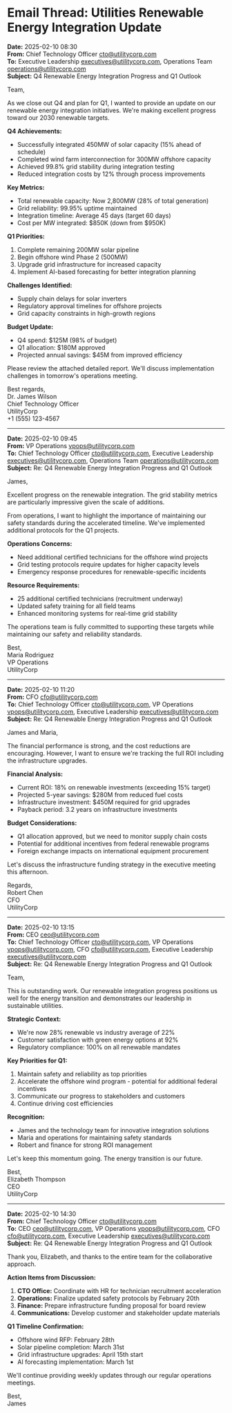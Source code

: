 # Email Thread: Utilities Renewable Energy Integration Update

**Date:** 2025-02-10 08:30  
**From:** Chief Technology Officer <cto@utilitycorp.com>  
**To:** Executive Leadership <executives@utilitycorp.com>, Operations Team <operations@utilitycorp.com>  
**Subject:** Q4 Renewable Energy Integration Progress and Q1 Outlook  

Team,

As we close out Q4 and plan for Q1, I wanted to provide an update on our renewable energy integration initiatives. We're making excellent progress toward our 2030 renewable targets.

**Q4 Achievements:**
- Successfully integrated 450MW of solar capacity (15% ahead of schedule)
- Completed wind farm interconnection for 300MW offshore capacity
- Achieved 99.8% grid stability during integration testing
- Reduced integration costs by 12% through process improvements

**Key Metrics:**
- Total renewable capacity: Now 2,800MW (28% of total generation)
- Grid reliability: 99.95% uptime maintained
- Integration timeline: Average 45 days (target 60 days)
- Cost per MW integrated: $850K (down from $950K)

**Q1 Priorities:**
1. Complete remaining 200MW solar pipeline
2. Begin offshore wind Phase 2 (500MW)
3. Upgrade grid infrastructure for increased capacity
4. Implement AI-based forecasting for better integration planning

**Challenges Identified:**
- Supply chain delays for solar inverters
- Regulatory approval timelines for offshore projects
- Grid capacity constraints in high-growth regions

**Budget Update:**
- Q4 spend: $125M (98% of budget)
- Q1 allocation: $180M approved
- Projected annual savings: $45M from improved efficiency

Please review the attached detailed report. We'll discuss implementation challenges in tomorrow's operations meeting.

Best regards,  
Dr. James Wilson  
Chief Technology Officer  
UtilityCorp  
+1 (555) 123-4567  

---

**Date:** 2025-02-10 09:45  
**From:** VP Operations <vpops@utilitycorp.com>  
**To:** Chief Technology Officer <cto@utilitycorp.com>, Executive Leadership <executives@utilitycorp.com>, Operations Team <operations@utilitycorp.com>  
**Subject:** Re: Q4 Renewable Energy Integration Progress and Q1 Outlook  

James,

Excellent progress on the renewable integration. The grid stability metrics are particularly impressive given the scale of additions.

From operations, I want to highlight the importance of maintaining our safety standards during the accelerated timeline. We've implemented additional protocols for the Q1 projects.

**Operations Concerns:**
- Need additional certified technicians for the offshore wind projects
- Grid testing protocols require updates for higher capacity levels
- Emergency response procedures for renewable-specific incidents

**Resource Requirements:**
- 25 additional certified technicians (recruitment underway)
- Updated safety training for all field teams
- Enhanced monitoring systems for real-time grid stability

The operations team is fully committed to supporting these targets while maintaining our safety and reliability standards.

Best,  
Maria Rodriguez  
VP Operations  
UtilityCorp  

---

**Date:** 2025-02-10 11:20  
**From:** CFO <cfo@utilitycorp.com>  
**To:** Chief Technology Officer <cto@utilitycorp.com>, VP Operations <vpops@utilitycorp.com>, Executive Leadership <executives@utilitycorp.com>  
**Subject:** Re: Q4 Renewable Energy Integration Progress and Q1 Outlook  

James and Maria,

The financial performance is strong, and the cost reductions are encouraging. However, I want to ensure we're tracking the full ROI including the infrastructure upgrades.

**Financial Analysis:**
- Current ROI: 18% on renewable investments (exceeding 15% target)
- Projected 5-year savings: $280M from reduced fuel costs
- Infrastructure investment: $450M required for grid upgrades
- Payback period: 3.2 years on infrastructure investments

**Budget Considerations:**
- Q1 allocation approved, but we need to monitor supply chain costs
- Potential for additional incentives from federal renewable programs
- Foreign exchange impacts on international equipment procurement

Let's discuss the infrastructure funding strategy in the executive meeting this afternoon.

Regards,  
Robert Chen  
CFO  
UtilityCorp  

---

**Date:** 2025-02-10 13:15  
**From:** CEO <ceo@utilitycorp.com>  
**To:** Chief Technology Officer <cto@utilitycorp.com>, VP Operations <vpops@utilitycorp.com>, CFO <cfo@utilitycorp.com>, Executive Leadership <executives@utilitycorp.com>  
**Subject:** Re: Q4 Renewable Energy Integration Progress and Q1 Outlook  

Team,

This is outstanding work. Our renewable integration progress positions us well for the energy transition and demonstrates our leadership in sustainable utilities.

**Strategic Context:**
- We're now 28% renewable vs industry average of 22%
- Customer satisfaction with green energy options at 92%
- Regulatory compliance: 100% on all renewable mandates

**Key Priorities for Q1:**
1. Maintain safety and reliability as top priorities
2. Accelerate the offshore wind program - potential for additional federal incentives
3. Communicate our progress to stakeholders and customers
4. Continue driving cost efficiencies

**Recognition:**
- James and the technology team for innovative integration solutions
- Maria and operations for maintaining safety standards
- Robert and finance for strong ROI management

Let's keep this momentum going. The energy transition is our future.

Best,  
Elizabeth Thompson  
CEO  
UtilityCorp  

---

**Date:** 2025-02-10 14:30  
**From:** Chief Technology Officer <cto@utilitycorp.com>  
**To:** CEO <ceo@utilitycorp.com>, VP Operations <vpops@utilitycorp.com>, CFO <cfo@utilitycorp.com>, Executive Leadership <executives@utilitycorp.com>  
**Subject:** Re: Q4 Renewable Energy Integration Progress and Q1 Outlook  

Thank you, Elizabeth, and thanks to the entire team for the collaborative approach.

**Action Items from Discussion:**
1. **CTO Office:** Coordinate with HR for technician recruitment acceleration
2. **Operations:** Finalize updated safety protocols by February 20th
3. **Finance:** Prepare infrastructure funding proposal for board review
4. **Communications:** Develop customer and stakeholder update materials

**Q1 Timeline Confirmation:**
- Offshore wind RFP: February 28th
- Solar pipeline completion: March 31st
- Grid infrastructure upgrades: April 15th start
- AI forecasting implementation: March 1st

We'll continue providing weekly updates through our regular operations meetings.

Best,  
James